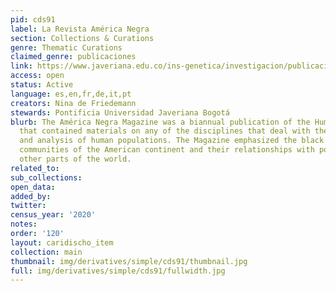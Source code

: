 ```yaml
---
pid: cds91
label: La Revista América Negra
section: Collections & Curations
genre: Thematic Curations
claimed_genre: publicaciones
link: https://www.javeriana.edu.co/ins-genetica/investigacion/publicaciones/libros/america-negra
access: open
status: Active
language: es,en,fr,de,it,pt
creators: Nina de Friedemann
stewards: Pontificia Universidad Javeriana Bogotá
blurb: The América Negra Magazine was a biannual publication of the Human Expedition
  that contained materials on any of the disciplines that deal with the description
  and analysis of human populations. The Magazine emphasized the black and indigenous
  communities of the American continent and their relationships with populations from
  other parts of the world.
related_to:
sub_collections:
open_data:
added_by:
twitter:
census_year: '2020'
notes:
order: '120'
layout: caridischo_item
collection: main
thumbnail: img/derivatives/simple/cds91/thumbnail.jpg
full: img/derivatives/simple/cds91/fullwidth.jpg
---
```

